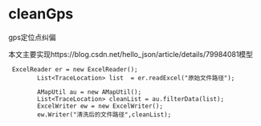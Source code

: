 # cleanGps
gps定位点纠偏

本文主要实现https://blog.csdn.net/hello_json/article/details/79984081模型

```$xslt
 ExcelReader er = new ExcelReader();
        List<TraceLocation> list  = er.readExcel("原始文件路径");

        AMapUtil au = new AMapUtil();
        List<TraceLocation> cleanList = au.filterData(list);
        ExcelWriter ew = new ExcelWriter();
        ew.Writer("清洗后的文件路径",cleanList);
```
